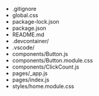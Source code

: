 - .gitignore
- global.css
- package-lock.json
- package.json
- README.md
- .devcontainer/
- .vscode/
- components/Button.js
- components/Button.module.css
- components/ClickCount.js
- pages/_app.js
- pages/index.js
- styles/home.module.css